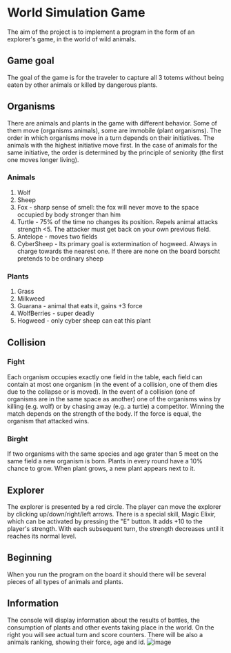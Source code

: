 # World Simulation Game

The aim of the project is to implement a program in the form of an explorer's game, in the world of wild animals.

## Game goal
The goal of the game is for the traveler to capture all 3 totems without being eaten by other animals or killed by dangerous plants.

## Organisms
There are animals and plants in the game with different behavior. Some of them move (organisms
animals), some are immobile (plant organisms).  The order in which organisms move in a turn depends on their
initiatives. The animals with the highest initiative move first. In the case of animals
for the same initiative, the order is determined by the principle of seniority (the first one moves longer
living). 
### Animals
1. Wolf
2. Sheep
3. Fox - sharp sense of smell: the fox will never move
to the space occupied by
body stronger than him
4. Turtle - 75% of the time no
changes its position. Repels animal attacks
strength <5. The attacker must
get back on your own
previous field.
5. Antelope - moves two fields
6. CyberSheep - Its primary goal is
extermination of hogweed. Always in charge
towards the nearest one.
If there are none on the board
borscht pretends to be ordinary
sheep
### Plants
1. Grass
2. Milkweed
3. Guarana - animal that eats it, gains +3 force
4. WolfBerries - super deadly
5. Hogweed - only cyber sheep can eat this plant
## Collision
### Fight
Each organism occupies exactly one field in the table, each field can contain at most one organism (in the event of a collision, one of them dies due to the collapse or is moved).
In the event of a collision (one of
organisms are in the same space as another) one of the organisms wins by killing (e.g.
wolf) or by chasing away (e.g. a turtle) a competitor. Winning the match depends on the strength of the body. If the force is equal, the organism that attacked wins.
### Birght
If two organisms with the same species and age grater than 5 meet on the same field a new organism is born. Plants in every round have a 10% chance to grow. When plant grows,  a new plant appears next to it.

## Explorer
The explorer is presented by a red circle. The player can move the explorer by clicking up/down/right/left arrows. There is a special skill, Magic Elixir, which can be activated by pressing the "E" button. It adds +10 to the player's strength. With each subsequent turn, the strength decreases until it reaches its normal level. 

## Beginning
When you run the program on the board it should
there will be several pieces of all types of animals and plants. 

## Information
The console will display information about the results of battles, the consumption of plants and other events taking place in the world. On the right you will see actual turn and score counters. There will be also a animals ranking, showing their force, age and id. 
![image](https://github.com/julnac/world-simulation/assets/112817385/c3109789-1d9d-4a80-bf79-7dcf7d95bae5)

